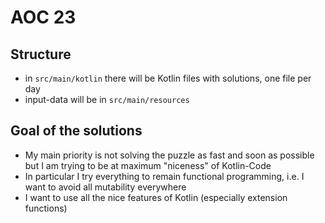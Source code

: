 # AOC 23
## Structure
* in `src/main/kotlin` there will be Kotlin files with solutions, one file per day
* input-data will be in `src/main/resources`

## Goal of the solutions
* My main priority is not solving the puzzle as fast and soon as possible but I am trying to be at maximum "niceness" of Kotlin-Code
* In particular I try everything to remain functional programming, i.e. I want to avoid all mutability everywhere
* I want to use all the nice features of Kotlin (especially extension functions)
